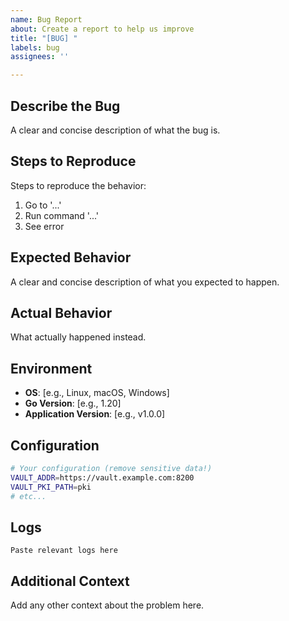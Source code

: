 ```yaml
---
name: Bug Report
about: Create a report to help us improve
title: "[BUG] "
labels: bug
assignees: ''

---
```


## Describe the Bug
A clear and concise description of what the bug is.

## Steps to Reproduce
Steps to reproduce the behavior:
1. Go to '...'
2. Run command '...'
3. See error

## Expected Behavior
A clear and concise description of what you expected to happen.

## Actual Behavior
What actually happened instead.

## Environment
- **OS**: [e.g., Linux, macOS, Windows]
- **Go Version**: [e.g., 1.20]
- **Application Version**: [e.g., v1.0.0]

## Configuration
```bash
# Your configuration (remove sensitive data!)
VAULT_ADDR=https://vault.example.com:8200
VAULT_PKI_PATH=pki
# etc...
```

## Logs
```
Paste relevant logs here
```

## Additional Context
Add any other context about the problem here.
